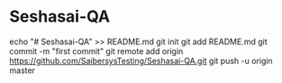# Seshasai-QA
echo "# Seshasai-QA" >> README.md
git init
git add README.md
git commit -m "first commit"
git remote add origin https://github.com/SaibersysTesting/Seshasai-QA.git
git push -u origin master

